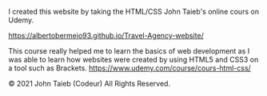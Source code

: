 I created this website by taking the HTML/CSS John Taieb's online cours on Udemy.

https://albertobermejo93.github.io/Travel-Agency-website/

This course really helped me to learn the basics of web development as I was able to learn how websites were created by using HTML5 and CSS3 on a tool such as Brackets.
https://www.udemy.com/course/cours-html-css/

© 2021 John Taieb (Codeur) All Rights Reserved.
